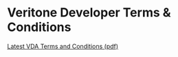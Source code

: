# Veritone Developer Terms & Conditions

[Latest VDA Terms and Conditions (pdf)](https://s3.amazonaws.com/static.veritone.com/terms/VDA+Terms+and+Conditions.pdf)
